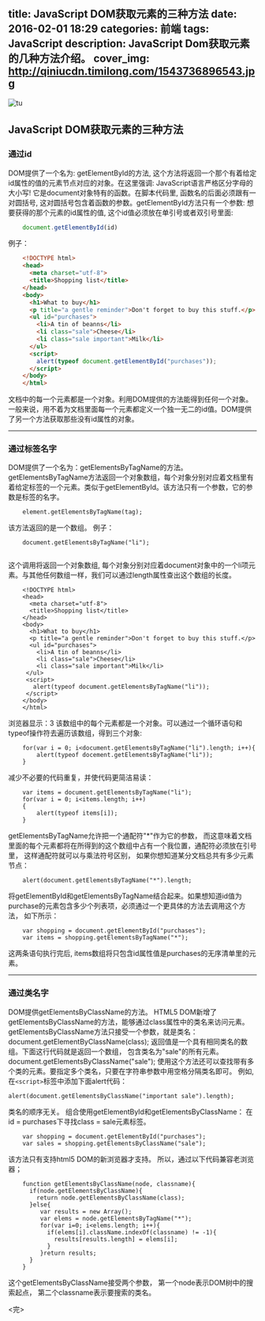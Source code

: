 title: JavaScript DOM获取元素的三种方法
date: 2016-02-01 18:29
categories: 前端
tags: JavaScript
description: JavaScript Dom获取元素的几种方法介绍。
cover_img: http://qiniucdn.timilong.com/1543736896543.jpg
---

![tu](http://qiniucdn.timilong.com/1543736896543.jpg)

## JavaScript DOM获取元素的三种方法
### 通过id 
DOM提供了一个名为: getElementById的方法, 这个方法将返回一个那个有着给定id属性的值的元素节点对应的对象。在这里强调: JavaScript语言严格区分字母的大小写!
它是document对象特有的函数。在脚本代码里, 函数名的后面必须跟有一对圆括号, 这对圆括号包含着函数的参数。getElementById方法只有一个参数: 想要获得的那个元素的id属性的值, 这个id值必须放在单引号或者双引号里面:

```javascript
    document.getElementById(id)
```

例子：
```html
    <!DOCTYPE html>
    <head>
      <meta charset="utf-8">
      <title>Shopping list</title>
    </head>
    <body>
      <h1>What to buy</h1>
      <p title="a gentle reminder">Don't forget to buy this stuff.</p>
      <ul id="purchases">
        <li>A tin of beanns</li>
        <li class="sale">Cheese</li>
        <li class="sale important">Milk</li>
      </ul>
      <script>
        alert(typeof document.getElementById("purchases"));
      </script>
    </body>
    </html>

```

文档中的每一个元素都是一个对象。利用DOM提供的方法能得到任何一个对象。
一般来说，用不着为文档里面每一个元素都定义一个独一无二的id值。DOM提供了另一个方法获取那些没有id属性的对象。

---

### 通过标签名字
DOM提供了一个名为：getElementsByTagName的方法。
getElementsByTagName方法返回一个对象数组，每个对象分别对应着文档里有着给定标签的一个元素。类似于getElementById。该方法只有一个参数，它的参数是标签的名字。

```
    element.getElementsByTagName(tag);
```
该方法返回的是一个数组。
例子：

```
    document.getElementsByTagName("li");
    
```
    
这个调用将返回一个对象数组, 每个对象分别对应着document对象中的一个li项元素。与其他任何数组一样，我们可以通过length属性查出这个数组的长度。

```
    <!DOCTYPE html>
    <head>
      <meta charset="utf-8">
      <title>Shopping list</title>
    </head>
    <body>
      <h1>What to buy</h1>
      <p title="a gentle reminder">Don't forget to buy this stuff.</p>
      <ul id="purchases">
        <li>A tin of beanns</li>
        <li class="sale">Cheese</li>
        <li class="sale important">Milk</li>
     </ul>
     <script>
       alert(typeof document.getElementsByTagName("li"));
     </script>
    </body>
    </html>

```
浏览器显示：3
该数组中的每个元素都是一个对象。可以通过一个循环语句和typeof操作符去遍历该数组，得到三个对象:

```
    for(var i = 0; i<document.getElementsByTagName("li").length; i++){
        alert(typeof docement.getElementsByTagName("li"));
    }
```

减少不必要的代码重复，并使代码更简洁易读：

```
    var items = document.getElementsByTagName("li");
    for(var i = 0; i<items.length; i++)
    {
        alert(typeof items[i]);
    }
```

getElementsByTagName允许把一个通配符"*"作为它的参数， 而这意味着文档里面的每个元素都将在所得到的这个数组中占有一个我位置，通配符必须放在引号里， 这样通配符就可以与乘法符号区别， 如果你想知道某分文档总共有多少元素节点：

```
    alert(document.getElementsByTagName("*").length;
```

将getElementById和getElementsByTagName结合起来。如果想知道id值为purchase的元素包含多少个列表项，必须通过一个更具体的方法去调用这个方法， 如下所示：

```
    var shopping = document.getElementById("purchases");
    var items = shopping.getElementsByTagName("*");
```

这两条语句执行完后, items数组将只包含id属性值是purchases的无序清单里的元素。

---

### 通过类名字
DOM提供getElementsByClassName的方法。
HTML5 DOM新增了getElementsByClassName的方法，能够通过class属性中的类名来访问元素。
getElementsByClassName方法只接受一个参数，就是类名：
document.getElementByClassName(class);
返回值是一个具有相同类名的数组。下面这行代码就是返回一个数组， 包含类名为"sale"的所有元素。
document.getElementsByClassName("sale");
使用这个方法还可以查找带有多个类的元素。要指定多个类名，只要在字符串参数中用空格分隔类名即可。
例如, 在`<script>`标签中添加下面alert代码：

```
alert(document.getElementsByClassName("important sale").length);
```

类名的顺序无关。
组合使用getElementById和getElementsByClassName：
在id = purchases下寻找class = sale元素标签。

```
    var shopping = document.getElementById("purchases");
    var sales = shopping.getElementsByClassName("sale");
```

该方法只有支持html5 DOM的新浏览器才支持。
所以，通过以下代码兼容老浏览器；

```
    function getElementsByClassName(node, classname){
      if(node.getElementsByClassName){
        return node.getElementsByClassName(class);
      }else{
         var results = new Array();
         var elems = node.getElementsByTagName("*");
         for(var i=0; i<elems.length; i++){
           if(elems[i].className.indexOf(classname) != -1){
             results[results.length] = elems[i];
           }
         }return results;
      }
    }
```

这个getElementsByClassName接受两个参数， 第一个node表示DOM树中的搜索起点， 第二个classname表示要搜索的类名。

<完>



